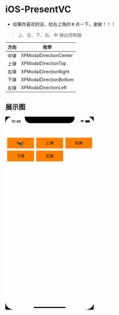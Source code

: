 # iOS-PresentVC
- 如果你喜欢的话，给右上角的☆点一下，谢谢！！！

> 上、左、下、右、中 弹出控制器

| 方向 | 枚举 |
| ------ | ------ |
| 中弹 | XPModalDirectionCenter |
| 上弹 | XPModalDirectionTop |
| 右弹 | XPModalDirectionRight |
| 下弹 | XPModalDirectionBottom |
| 左弹 | XPModalDirectionLeft |



## 展示图

![image](https://github.com/fc19901016/iOS-PresentVC/blob/master/show.gif )

